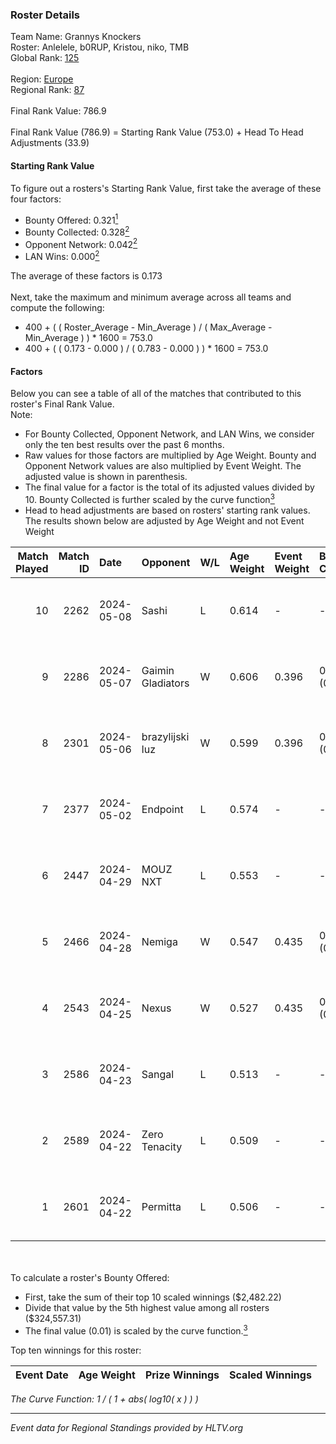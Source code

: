 ### Roster Details<br />
Team Name: Grannys Knockers<br />
Roster: Anlelele, b0RUP, Kristou, niko, TMB<br />
Global Rank: [125](../standings_global.md)<br />
<br />
Region: [Europe]( ../standings_europe.md)<br />
Regional Rank: [87]( ../standings_europe.md)<br />
<br />
Final Rank Value:  786.9<br />
<br />
Final Rank Value (786.9) = Starting Rank Value (753.0) + Head To Head Adjustments (33.9)<br />

#### Starting Rank Value<br />
To figure out a rosters's Starting Rank Value, first take the average of these four factors:<br />
- Bounty Offered: 0.321[<sup>1</sup>](#table2)
- Bounty Collected: 0.328[<sup>2</sup>](#table1)
- Opponent Network: 0.042[<sup>2</sup>](#table1)
- LAN Wins: 0.000[<sup>2</sup>](#table1)

The average of these factors is 0.173<br />
<br />
Next, take the maximum and minimum average across all teams and compute the following:<br />
- 400 + ( ( Roster_Average - Min_Average ) / ( Max_Average - Min_Average ) ) * 1600 = 753.0
- 400 + ( ( 0.173 - 0.000 ) / ( 0.783 - 0.000 ) ) * 1600 = 753.0


#### Factors<br />
Below you can see a table of all of the matches that contributed to this roster's Final Rank Value.<br />
Note:<br />

- For Bounty Collected, Opponent Network, and LAN Wins, we consider only the ten best results over the past 6 months.
- Raw values for those factors are multiplied by Age Weight. Bounty and Opponent Network values are also multiplied by Event Weight. The adjusted value is shown in parenthesis.
- The final value for a factor is the total of its adjusted values divided by 10. Bounty Collected is further scaled by the curve function[<sup>3</sup>](#curveFunction)
- Head to head adjustments are based on rosters' starting rank values. The results shown below are adjusted by Age Weight and not Event Weight
<span id="table1"></span><br />


| Match Played | Match ID | Date       | Opponent          | W/L | Age Weight | Event Weight | Bounty Collected | Opponent Network | LAN Wins  | H2H Adj. | Roster                              |
| -: | -: | :- | :- | :- | :- | :- | :- | :- | :- | -: | :- |
|           10 |     2262 | 2024-05-08 | Sashi             | L   | 0.614      | -            | -                | -                | -         |    -1.70 | Anlelele, b0RUP, Kristou, niko, TMB |
|            9 |     2286 | 2024-05-07 | Gaimin Gladiators | W   | 0.606      | 0.396        | 0.038 (0.009)    | 0.351 (0.084)    | 0 (0.000) |    14.89 | Anlelele, b0RUP, Kristou, niko, TMB |
|            8 |     2301 | 2024-05-06 | brazylijski luz   | W   | 0.599      | 0.396        | 0.008 (0.002)    | 0.262 (0.062)    | 0 (0.000) |    11.38 | Anlelele, b0RUP, Kristou, niko, TMB |
|            7 |     2377 | 2024-05-02 | Endpoint          | L   | 0.574      | -            | -                | -                | -         |    -5.45 | Anlelele, b0RUP, Kristou, niko, TMB |
|            6 |     2447 | 2024-04-29 | MOUZ NXT          | L   | 0.553      | -            | -                | -                | -         |    -3.18 | b0RUP, Kristou, niko, refrezh, TMB  |
|            5 |     2466 | 2024-04-28 | Nemiga            | W   | 0.547      | 0.435        | 0.317 (0.075)    | 0.695 (0.165)    | 0 (0.000) |    15.51 | b0RUP, Kristou, niko, refrezh, TMB  |
|            4 |     2543 | 2024-04-25 | Nexus             | W   | 0.527      | 0.435        | 0.014 (0.003)    | 0.465 (0.107)    | 0 (0.000) |    10.26 | b0RUP, Kristou, niko, refrezh, TMB  |
|            3 |     2586 | 2024-04-23 | Sangal            | L   | 0.513      | -            | -                | -                | -         |    -1.82 | Anlelele, b0RUP, Kristou, niko, TMB |
|            2 |     2589 | 2024-04-22 | Zero Tenacity     | L   | 0.509      | -            | -                | -                | -         |    -2.25 | b0RUP, Kristou, niko, refrezh, TMB  |
|            1 |     2601 | 2024-04-22 | Permitta          | L   | 0.506      | -            | -                | -                | -         |    -3.77 | b0RUP, Kristou, niko, refrezh, TMB  |

<br />
<span id="table2"></span><br />
To calculate a roster's Bounty Offered:<br />

- First, take the sum of their top 10 scaled winnings ($2,482.22)
- Divide that value by the 5th highest value among all rosters ($324,557.31)
- The final value (0.01) is scaled by the curve function.[<sup>3</sup>](#curveFunction)

Top ten winnings for this roster:<br />

| Event Date | Age Weight | Prize Winnings | Scaled Winnings |
| :- | -: | :- | :- |


<span id="curveFunction"></span>_The Curve Function: 1 / ( 1 + abs( log10( x ) ) )_<br />

---
_Event data for Regional Standings provided by HLTV.org_<br />
